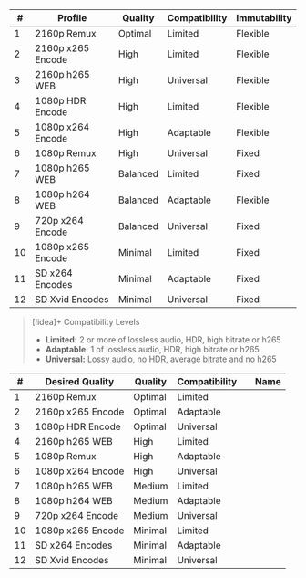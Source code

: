 
| #   | Profile           | Quality  | Compatibility | Immutability |
| --- | ----------------- | -------- | ------------- | ------------ |
| 1   | 2160p Remux       | Optimal  | Limited       | Flexible     |
| 2   | 2160p x265 Encode | High     | Limited       | Flexible     |
| 3   | 2160p h265 WEB    | High     | Universal     | Flexible     |
| 4   | 1080p HDR Encode  | High     | Limited       | Flexible     |
| 5   | 1080p x264 Encode | High     | Adaptable     | Flexible     |
| 6   | 1080p Remux       | High     | Universal     | Fixed        |
| 7   | 1080p h265 WEB    | Balanced | Limited       | Fixed        |
| 8   | 1080p h264 WEB    | Balanced | Adaptable     | Flexible     |
| 9   | 720p x264 Encode  | Balanced | Universal     | Fixed        |
| 10  | 1080p x265 Encode | Minimal  | Limited       | Fixed        |
| 11  | SD x264 Encodes   | Minimal  | Adaptable     | Fixed        |
| 12  | SD Xvid Encodes   | Minimal  | Universal     | Fixed        |



> [!idea]+ Compatibility Levels
> - **Limited:** 2 or more of lossless audio, HDR, high bitrate or h265
> - **Adaptable:** 1 of lossless audio, HDR, high bitrate or h265
> - **Universal:** Lossy audio, no HDR, average bitrate and no h265
> 


| #   | Desired Quality   | Quality | Compatibility |     | Name |
| --- | ----------------- | ------- | ------------- | --- | ---- |
| 1   | 2160p Remux       | Optimal | Limited       |     |      |
| 2   | 2160p x265 Encode | Optimal | Adaptable     |     |      |
| 3   | 1080p HDR Encode  | Optimal | Universal     |     |      |
| 4   | 2160p h265 WEB    | High    | Limited       |     |      |
| 5   | 1080p Remux       | High    | Adaptable     |     |      |
| 6   | 1080p x264 Encode | High    | Universal     |     |      |
| 7   | 1080p h265 WEB    | Medium  | Limited       |     |      |
| 8   | 1080p h264 WEB    | Medium  | Adaptable     |     |      |
| 9   | 720p x264 Encode  | Medium  | Universal     |     |      |
| 10  | 1080p x265 Encode | Minimal | Limited       |     |      |
| 11  | SD x264 Encodes   | Minimal | Adaptable     |     |      |
| 12  | SD Xvid Encodes   | Minimal | Universal     |     |      |

